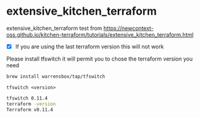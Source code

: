 # extensive_kitchen_terraform
extensive_kitchen_terraform test from  https://newcontext-oss.github.io/kitchen-terraform/tutorials/extensive_kitchen_terraform.html

- [x] If you are using the last terraform version this will not work

Please install tfswitch it will permit you to chose the terraform version you need 

```bash 
brew install warrensbox/tap/tfswitch
```

`tfswitch <version>`

```bash
tfswitch 0.11.4
terraform -version
Terraform v0.11.4
```
